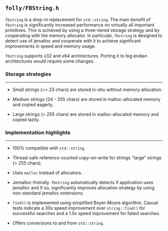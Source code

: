 `folly/FBString.h`
------------------

`fbstring` is a drop-in replacement for `std::string`. The main
benefit of `fbstring` is significantly increased performance on
virtually all important primitives. This is achieved by using a
three-tiered storage strategy and by cooperating with the memory
allocator. In particular, `fbstring` is designed to detect use of
jemalloc and cooperate with it to achieve significant improvements in
speed and memory usage.

`fbstring` supports x32 and x64 architectures. Porting it to big endian
architectures would require some changes.

### Storage strategies
***

* Small strings (<= 23 chars) are stored in-situ without memory
  allocation.

* Medium strings (24 - 255 chars) are stored in malloc-allocated
  memory and copied eagerly.

* Large strings (> 255 chars) are stored in malloc-allocated memory and
  copied lazily.

### Implementation highlights
***

* 100% compatible with `std::string`.

* Thread-safe reference counted copy-on-write for strings "large"
  strings (> 255 chars).

* Uses `malloc` instead of allocators.

* Jemalloc-friendly. `fbstring` automatically detects if application
  uses jemalloc and if so, significantly improves allocation
  strategy by using non-standard jemalloc extensions.

* `find()` is implemented using simplified Boyer-Moore
  algorithm. Casual tests indicate a 30x speed improvement over
  `string::find()` for successful searches and a 1.5x speed
  improvement for failed searches.

* Offers conversions to and from `std::string`.